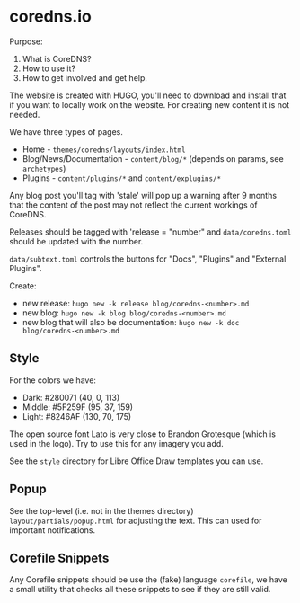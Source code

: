 # coredns.io

Purpose:

1. What is CoreDNS?
1. How to use it?
1. How to get involved and get help.

The website is created with HUGO, you'll need to download and install that if you want to locally
work on the website. For creating new content it is not needed.

We have three types of pages.

* Home - `themes/coredns/layouts/index.html`
* Blog/News/Documentation - `content/blog/*` (depends on params, see `archetypes`)
* Plugins - `content/plugins/*` and `content/explugins/*`

Any blog post you'll tag with 'stale' will pop up a warning after 9 months that the content of
the post may not reflect the current workings of CoreDNS.

Releases should be tagged with 'release = "number" and `data/coredns.toml` should be updated
with the number.

`data/subtext.toml` controls the buttons for "Docs", "Plugins" and "External Plugins".

Create:

* new release: `hugo new -k release blog/coredns-<number>.md`
* new blog: `hugo new -k blog blog/coredns-<number>.md`
* new blog that will also be documentation: `hugo new -k doc blog/coredns-<number>.md`

## Style

For the colors we have:

* Dark: #280071   (40, 0, 113)
* Middle: #5F259F (95, 37, 159)
* Light: #8246AF  (130, 70, 175)

The open source font Lato is very close to Brandon Grotesque (which is used in the logo). Try to use
this for any imagery you add.

See the `style` directory for Libre Office Draw templates you can use.

## Popup

See the top-level (i.e. not in the themes directory) `layout/partials/popup.html` for adjusting the
text. This can used for important notifications.

## Corefile Snippets

Any Corefile snippets should be use the (fake) language `corefile`, we have a small utility that
checks all these snippets to see if they are still valid.
